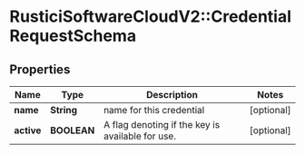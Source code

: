 # RusticiSoftwareCloudV2::CredentialRequestSchema

## Properties
Name | Type | Description | Notes
------------ | ------------- | ------------- | -------------
**name** | **String** | name for this credential | [optional] 
**active** | **BOOLEAN** | A flag denoting if the key is available for use. | [optional] 


